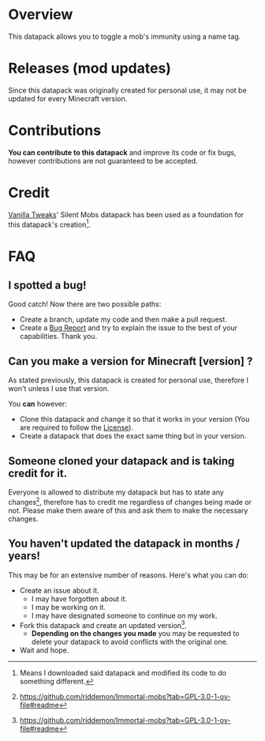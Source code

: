 # Overview
This datapack allows you to toggle a mob's immunity using a name tag.

# Releases (mod updates)
Since this datapack was originally created for personal use, it may not be updated for every Minecraft version.

# Contributions
**You can contribute to this datapack** and improve its code or fix bugs, however contributions are not guaranteed to be accepted.

# Credit
[Vanilla Tweaks](https://vanillatweaks.net/)' Silent Mobs datapack has been used as a foundation for this datapack's creation[^1].



# FAQ
## I spotted a bug!
Good catch! Now there are two possible paths:
- Create a branch, update my code and then make a pull request.
- Create a [Bug Report](https://github.com/riddemon/Immortal-mobs/issues) and try to explain the issue to the best of your capabilities.
Thank you.

## Can you make a version for Minecraft [version] ?
As stated previously, this datapack is created for personal use, therefore I won't unless I use that version.

You **can** however:
- Clone this datapack and change it so that it works in your version (You are required to follow the [License](https://github.com/riddemon/Immortal-mobs?tab=GPL-3.0-1-ov-file#readme)).
- Create a datapack that does the exact same thing but in your version.

## Someone cloned your datapack and is taking credit for it.
Everyone is allowed to distribute my datapack but has to state any changes[^2], therefore has to credit me regardless of changes being made or not.
Please make them aware of this and ask them to make the necessary changes.

## You haven't updated the datapack in months / years!
This may be for an extensive number of reasons. Here's what you can do:
- Create an issue about it.
  - I may have forgotten about it.
  - I may be working on it.
  - I may have designated someone to continue on my work.
- Fork this datapack and create an updated version[^2].
  - **Depending on the changes you made** you may be requested to delete your datapack to avoid conflicts with the original one.
- Wait and hope.

[^1]: Means I downloaded said datapack and modified its code to do something different.
[^2]: https://github.com/riddemon/Immortal-mobs?tab=GPL-3.0-1-ov-file#readme

